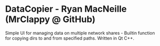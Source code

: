 DataCopier - Ryan MacNeille (MrClappy @ GitHub)
==========

Simple UI for managing data on multiple network shares - Builtin function for copying dirs to and from specified paths. Written in Qt C++.
